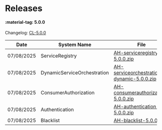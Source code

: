 # Releases

#### :material-tag: 5.0.0

Changelog: [CL-5.0.0](../general/changelogs/cl500.md)

Date | System Name | File
--- | --- | ---  
07/08/2025 | ServiceRegistry | [AH-serviceregistry-5.0.0.zip](https://github.com/Aitia-IIOT/ah5-core-java-spring/releases/download/v5.0.0/AH-serviceregistry-5.0.0.zip)
07/08/2025 | DynamicServiceOrchestration | [AH-serviceorchestration-dynamic-5.0.0.zip](https://github.com/Aitia-IIOT/ah5-core-java-spring/releases/download/v5.0.0/AH-serviceorchestration-dynamic-5.0.0.zip)
07/08/2025 | ConsumerAuthorization | [AH-consumerauthorization-5.0.0.zip](https://github.com/Aitia-IIOT/ah5-core-java-spring/releases/download/v5.0.0/AH-consumerauthorization-5.0.0.zip)
07/08/2025 | Authentication | [AH-authentication-5.0.0.zip](https://github.com/Aitia-IIOT/ah5-core-java-spring/releases/download/v5.0.0/AH-authentication-5.0.0.zip)
07/08/2025 | Blacklist | [AH-blacklist-5.0.0.zip](https://github.com/Aitia-IIOT/ah5-blacklist-java-spring/releases/download/v5.0.0/AH-blacklist-5.0.0.zip)